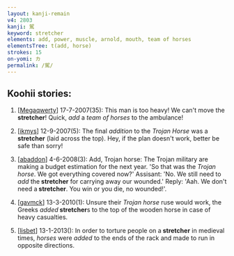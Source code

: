 ```yaml
---
layout: kanji-remain
v4: 2803
kanji: 駕
keyword: stretcher
elements: add, power, muscle, arnold, mouth, team of horses
elementsTree: t(add, horse)
strokes: 15
on-yomi: カ
permalink: /駕/
---
```


## Koohii stories: 

1) [<a href="http://kanji.koohii.com/profile/Megaqwerty">Megaqwerty</a>] 17-7-2007(35): This man is too heavy! We can&#039;t move the<strong> stretcher</strong>! Quick, <em>add</em> a <em>team of horses</em> to the ambulance!

2) [<a href="http://kanji.koohii.com/profile/ikmys">ikmys</a>] 12-9-2007(5): The final <em>addition</em> to the <em>Trojan Horse</em> was a<strong> stretcher</strong> (laid across the top). Hey, if the plan doesn&#039;t work, better be safe than sorry!

3) [<a href="http://kanji.koohii.com/profile/abaddon">abaddon</a>] 4-6-2008(3): Add, Trojan horse: The Trojan military are making a budget estimation for the next year. &#039;So that was the <em>Trojan horse</em>. We got everything covered now?&#039; Assisant: &#039;No. We still need to <em>add</em> the<strong> stretcher</strong> for carrying away our wounded.&#039; Reply: &#039;Aah. We don&#039;t need a<strong> stretcher</strong>. You win or you die, no wounded!&#039;.

4) [<a href="http://kanji.koohii.com/profile/gavmck">gavmck</a>] 13-3-2010(1): Unsure their <em>Trojan horse</em> ruse would work, the Greeks <em>added</em><strong> stretcher</strong>s to the top of the wooden horse in case of heavy casualties.

5) [<a href="http://kanji.koohii.com/profile/lisbet">lisbet</a>] 13-1-2013(): In order to torture people on a<strong> stretcher</strong> in medieval times, <em>horses</em> were <em>added</em> to the ends of the rack and made to run in opposite directions.

